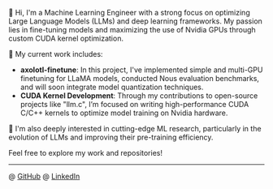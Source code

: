 <!--
**yuvrajsagar17/yuvrajsagar17** is a ✨ _special_ ✨ repository because its `README.md` (this file) appears on your GitHub profile.

Here are some ideas to get you started:

- 🔭 I’m currently working on ...
- 🌱 I’m currently learning ...
- 👯 I’m looking to collaborate on ...
- 🤔 I’m looking for help with ...
- 💬 Ask me about ...
- 📫 How to reach me: ...
- 😄 Pronouns: ...
- ⚡ Fun fact: ...
-->

👋 Hi, I'm a Machine Learning Engineer with a strong focus on optimizing Large Language Models (LLMs) and deep learning frameworks. My passion lies in fine-tuning models and maximizing the use of Nvidia GPUs through custom CUDA kernel optimization.

🔬 My current work includes:

- **axolotl-finetune**: In this project, I've implemented simple and multi-GPU finetuning for LLaMA models, conducted Nous evaluation benchmarks, and will soon integrate model quantization techniques.
- **CUDA Kernel Development**: Through my contributions to open-source projects like "llm.c", I’m focused on writing high-performance CUDA C/C++ kernels to optimize model training on Nvidia hardware.

🚀 I'm also deeply interested in cutting-edge ML research, particularly in the evolution of LLMs and improving their pre-training efficiency.

Feel free to explore my work and repositories!

---

@ [GitHub](https://github.com/yourusername) @ [LinkedIn](https://www.linkedin.com/in/yuvraj-sagar-514806227/)
